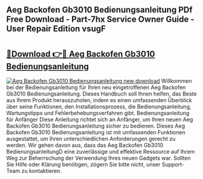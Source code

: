 ## Aeg Backofen Gb3010 Bedienungsanleitung PDf Free Download - Part-7hx Service Owner Guide - User Repair Edition vsugF

# <h2><a href="http://df20z8g.blite.top/?on=Aeg+Backofen+Gb3010+Bedienungsanleitung">🔗Download 👉🔴 Aeg Backofen Gb3010 Bedienungsanleitung</a></h2>

[![Aeg Backofen Gb3010 Bedienungsanleitung new download](https://i.imgur.com/lujVjoI.png)](http://df20z8g.blite.top/?on=Aeg+Backofen+Gb3010+Bedienungsanleitung)
Willkommen bei der Bedienungsanleitung für Ihren neu eingetroffenen Aeg Backofen Gb3010 Bedienungsanleitung. Dieses Handbuch soll Ihnen helfen, das Beste aus Ihrem Produkt herauszuholen, indem es einen umfassenden Überblick über seine Funktionen, den Installationsprozess, die Bedienungsanleitung, Wartungstipps und Fehlerbehebungsverfahren gibt. Bedienungsanleitung für Anfänger Diese Anleitung richtet sich an Anfänger, um Ihren neuen Aeg Backofen Gb3010 Bedienungsanleitung sicher zu bedienen. Dieses Aeg Backofen Gb3010 Bedienungsanleitung ist mit umfassenden Funktionen ausgestattet, um Ihren unterschiedlichen Anforderungen gerecht zu werden. Wir gehen davon aus, dass das Aeg Backofen Gb3010 BedienungsanleitungD eine zuverlässige und effektive Ressource auf Ihrem Weg zur Beherrschung der Verwendung Ihres neuen Gadgets war. Sollten Sie Hilfe oder Klärung benötigen, zögern Sie bitte nicht, unser Support-Team zu kontaktieren.
